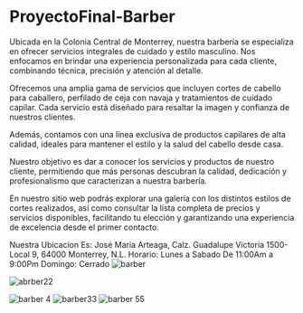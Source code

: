 # ProyectoFinal-Barber
Ubicada en la Colonia Central de Monterrey, nuestra barbería se especializa en ofrecer servicios integrales de cuidado y estilo masculino. Nos enfocamos en brindar una experiencia personalizada para cada cliente, combinando técnica, precisión y atención al detalle.

Ofrecemos una amplia gama de servicios que incluyen cortes de cabello para caballero, perfilado de ceja con navaja y tratamientos de cuidado capilar. Cada servicio está diseñado para resaltar la imagen y confianza de nuestros clientes.

Además, contamos con una línea exclusiva de productos capilares de alta calidad, ideales para mantener el estilo y la salud del cabello desde casa.

Nuestro objetivo es dar a conocer los servicios y productos de nuestro cliente, permitiendo que más personas descubran la calidad, dedicación y profesionalismo que caracterizan a nuestra barbería.

En nuestro sitio web podrás explorar una galería con los distintos estilos de cortes realizados, así como consultar la lista completa de precios y servicios disponibles, facilitando tu elección y garantizando una experiencia de excelencia desde el primer contacto.

Nuestra Ubicacion Es: José Maria Arteaga, Calz. Guadalupe Victoria 1500-Local 9, 64000 Monterrey, N.L.
Horario: Lunes a Sabado De 11:00Am a 9:00Pm
Domingo: Cerrado
![barber](https://github.com/user-attachments/assets/58f4f543-bc1d-4171-9688-a7aef4c830d2)

![abrber22](https://github.com/user-attachments/assets/47015881-1530-4028-b579-504d73ea0826)

![barber 4](https://github.com/user-attachments/assets/951a175f-1f9c-4497-833a-2c154278dc27)
![barber33](https://github.com/user-attachments/assets/50f855fe-fd2c-4650-a744-39810194dd5e)
![barber 55](https://github.com/user-attachments/assets/576089e2-915c-4138-a94b-505ba65ce752)

